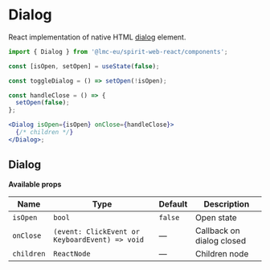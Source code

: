 # Dialog

React implementation of native HTML [dialog] element.

```jsx
import { Dialog } from '@lmc-eu/spirit-web-react/components';
```

```jsx
const [isOpen, setOpen] = useState(false);

const toggleDialog = () => setOpen(!isOpen);

const handleClose = () => {
  setOpen(false);
};

<Dialog isOpen={isOpen} onClose={handleClose}>
  {/* children */}
</Dialog>;
```

## Dialog

**Available props**

| Name       | Type                                           | Default | Description               |
| ---------- | ---------------------------------------------- | ------- | ------------------------- |
| `isOpen`   | `bool`                                         | `false` | Open state                |
| `onClose`  | `(event: ClickEvent or KeyboardEvent) => void` | —       | Callback on dialog closed |
| `children` | `ReactNode`                                    | —       | Children node             |

[dialog]: https://developer.mozilla.org/en-US/docs/Web/HTML/Element/dialog
